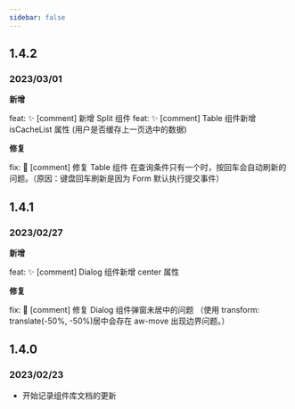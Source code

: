 ```yaml
---
sidebar: false
---
```


## 1.4.2

### 2023/03/01

**新增**

feat: ✨ [comment] 新增 Split 组件
feat: ✨ [comment] Table 组件新增 isCacheList 属性 (用户是否缓存上一页选中的数据)

**修复**

fix: 🐛 [comment] 修复 Table 组件 在查询条件只有一个时，按回车会自动刷新的问题。（原因：键盘回车刷新是因为 Form 默认执行提交事件）

## 1.4.1

### 2023/02/27

**新增**

feat: ✨ [comment] Dialog 组件新增 center 属性

**修复**

fix: 🐛 [comment] 修复 Dialog 组件弹窗未居中的问题 （使用 transform: translate(-50%, -50%)居中会存在 aw-move 出现边界问题。）

## 1.4.0

### 2023/02/23

- 开始记录组件库文档的更新
